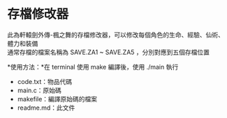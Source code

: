 # 存檔修改器
此為軒轅劍外傳-楓之舞的存檔修改器，可以修改每個角色的生命、經驗、仙術、體力和裝備  
通常存檔的檔案名稱為 SAVE.ZA1 ~ SAVE.ZA5 ，分別對應到五個存檔位置

*使用方法：*在 terminal 使用 make 編譯後，使用 ./main 執行

+ code.txt：物品代碼
+ main.c：原始碼
+ makefile：編譯原始碼的檔案
+ readme.md：此文件
